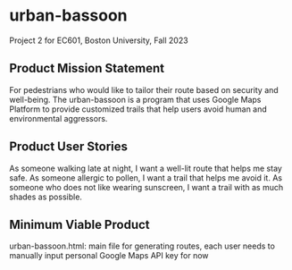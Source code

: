 # urban-bassoon
Project 2 for EC601, Boston University, Fall 2023

## Product Mission Statement
For pedestrians who would like to tailor their route based on security and well-being.
The urban-bassoon is a program that uses Google Maps Platform to provide customized trails that help users avoid human and environmental aggressors.

## Product User Stories
As someone walking late at night, I want a well-lit route that helps me stay safe.
As someone allergic to pollen, I want a trail that helps me avoid it.
As someone who does not like wearing sunscreen, I want a trail with as much shades as possible.

## Minimum Viable Product
urban-bassoon.html: main file for generating routes, each user needs to manually input personal Google Maps API key for now
